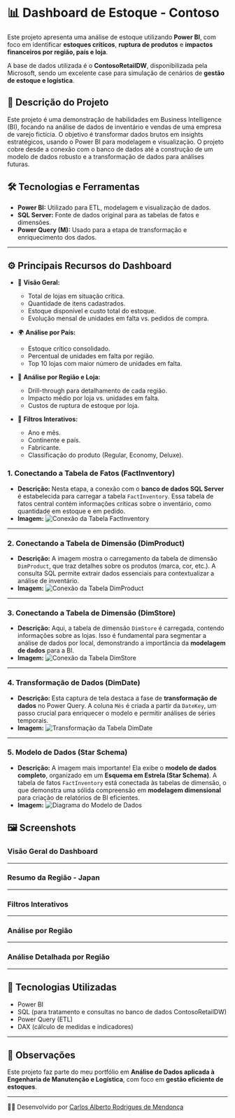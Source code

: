 # 📊 Dashboard de Estoque - Contoso

Este projeto apresenta uma análise de estoque utilizando **Power BI**, com foco em identificar **estoques críticos**, **ruptura de produtos** e **impactos financeiros por região, país e loja**.  

A base de dados utilizada é o **ContosoRetailDW**, disponibilizada pela Microsoft, sendo um excelente case para simulação de cenários de **gestão de estoque e logística**.

## 📄 Descrição do Projeto

Este projeto é uma demonstração de habilidades em Business Intelligence (BI), focando na análise de dados de inventário e vendas de uma empresa de varejo fictícia. 
O objetivo é transformar dados brutos em insights estratégicos, usando o Power BI para modelagem e visualização. 
O projeto cobre desde a conexão com o banco de dados até a construção de um modelo de dados robusto e a transformação de dados para análises futuras.


## 🛠️ Tecnologias e Ferramentas

* **Power BI:** Utilizado para ETL, modelagem e visualização de dados.
* **SQL Server:** Fonte de dados original para as tabelas de fatos e dimensões.
* **Power Query (M):** Usado para a etapa de transformação e enriquecimento dos dados.

---

## ⚙️ Principais Recursos do Dashboard

- 📍 **Visão Geral:**  
  - Total de lojas em situação crítica.  
  - Quantidade de itens cadastrados.  
  - Estoque disponível e custo total do estoque.  
  - Evolução mensal de unidades em falta vs. pedidos de compra.  

- 🌍 **Análise por País:**  
  - Estoque crítico consolidado.  
  - Percentual de unidades em falta por região.  
  - Top 10 lojas com maior número de unidades em falta.  

- 🏪 **Análise por Região e Loja:**  
  - Drill-through para detalhamento de cada região.  
  - Impacto médio por loja vs. unidades em falta.  
  - Custos de ruptura de estoque por loja.  

- 🔎 **Filtros Interativos:**  
  - Ano e mês.  
  - Continente e país.  
  - Fabricante.  
  - Classificação do produto (Regular, Economy, Deluxe).  


### **1. Conectando a Tabela de Fatos (FactInventory)**
* **Descrição:** Nesta etapa, a conexão com o **banco de dados SQL Server** é estabelecida para carregar a tabela `FactInventory`. Essa tabela de fatos central contém informações críticas sobre o inventário, como quantidade em estoque e em pedido.
* **Imagem:**
    ![Conexão da Tabela FactInventory](https://i.imgur.com/GjQJm4b.png)

---

### **2. Conectando a Tabela de Dimensão (DimProduct)**
* **Descrição:** A imagem mostra o carregamento da tabela de dimensão `DimProduct`, que traz detalhes sobre os produtos (marca, cor, etc.). A consulta SQL permite extrair dados essenciais para contextualizar a análise de inventário.
* **Imagem:**
    ![Conexão da Tabela DimProduct](https://i.imgur.com/FwF3f3o.png)

---

### **3. Conectando a Tabela de Dimensão (DimStore)**
* **Descrição:** Aqui, a tabela de dimensão `DimStore` é carregada, contendo informações sobre as lojas. Isso é fundamental para segmentar a análise de dados por local, demonstrando a importância da **modelagem de dados** para a BI.
* **Imagem:**
    ![Conexão da Tabela DimStore](https://i.imgur.com/8QGj3Qp.png)

---

### **4. Transformação de Dados (DimDate)**
* **Descrição:** Esta captura de tela destaca a fase de **transformação de dados** no Power Query. A coluna `Mês` é criada a partir da `DateKey`, um passo crucial para enriquecer o modelo e permitir análises de séries temporais.
* **Imagem:**
    ![Transformação da Tabela DimDate](https://i.imgur.com/k9J5jR1.png)

---

### **5. Modelo de Dados (Star Schema)**
* **Descrição:** A imagem mais importante! Ela exibe o **modelo de dados completo**, organizado em um **Esquema em Estrela (Star Schema)**. A tabela de fatos `FactInventory` está conectada às tabelas de dimensão, o que demonstra uma sólida compreensão em **modelagem dimensional** para criação de relatórios de BI eficientes.
* **Imagem:**
    ![Diagrama do Modelo de Dados](https://i.imgur.com/V9X9eXh.png)

## 🖼️ Screenshots

### Visão Geral do Dashboard

---

### Resumo da Região - Japan

---

### Filtros Interativos

---

### Análise por Região

---

### Análise Detalhada por Região


---

## 🚀 Tecnologias Utilizadas
- Power BI  
- SQL (para tratamento e consultas no banco de dados ContosoRetailDW)  
- Power Query (ETL)  
- DAX (cálculo de medidas e indicadores)  

---

## 📌 Observações
Este projeto faz parte do meu portfólio em **Análise de Dados aplicada à Engenharia de Manutenção e Logística**, com foco em **gestão eficiente de estoques**.

---
👨‍💻 Desenvolvido por [Carlos Alberto Rodrigues de Mendonça](https://github.com/)  

